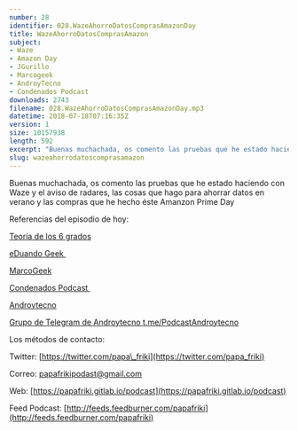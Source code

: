 ```yaml
---
number: 28
identifier: 028.WazeAhorroDatosComprasAmazonDay
title: WazeAhorroDatosComprasAmazon
subject:
- Waze
- Amazon Day
- JGurillo
- Marcogeek
- AndroyTecno
- Condenados Podcast
downloads: 2743
filename: 028.WazeAhorroDatosComprasAmazonDay.mp3
datetime: 2018-07-18T07:16:35Z
version: 1
size: 10157938
length: 592
excerpt: "Buenas muchachada, os comento las pruebas que he estado haciendo con Waze y el aviso de radares, las cosas que hago para ahorrar datos en verano y las compras que he hecho éste Amanzon Prime Day  \n\nReferencias del episodio de hoy:\n\n[Teoría de los 6 grados](https://es.wikipedia.org/wiki/Seis_grados_de_separaci%C3%B3n)  \n\n[eDuando Geek ](https://educandogeek.github.io/)\n\n[MarcoGeek](https://www.ivoox.com/podcast-marcogeek_sq_f1151977_1.html)  \n\n[Condenados Podcast ](http://www.condenadospodcast.com/)  \n\n[Androytecno](http://and"
slug: wazeahorrodatoscomprasamazon
---
```

Buenas muchachada, os comento las pruebas que he estado haciendo con Waze y el aviso de radares, las cosas que hago para ahorrar datos en verano y las compras que he hecho éste Amanzon Prime Day

Referencias del episodio de hoy:

[Teoría de los 6 grados](https://es.wikipedia.org/wiki/Seis_grados_de_separaci%C3%B3n)

[eDuando Geek ](https://educandogeek.github.io/)

[MarcoGeek](https://www.ivoox.com/podcast-marcogeek_sq_f1151977_1.html)

[Condenados Podcast ](http://www.condenadospodcast.com/)

[Androytecno](http://androytecno.com/)

[Grupo de Telegram de Androytecno t.me/PodcastAndroytecno ](t.me/PodcastAndroytecno)

Los métodos de contacto:

Twitter: [https://twitter.com/papa\_friki](https://twitter.com/papa_friki)

Correo: [papafrikipodast@gmail.com](https://archive.org/details/papafrikipodast@gmail.com)

Web: [https://papafriki.gitlab.io/podcast](https://papafriki.gitlab.io/podcast)

Feed Podcast: [http://feeds.feedburner.com/papafriki](http://feeds.feedburner.com/papafriki)